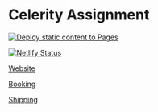 # Celerity Assignment

[![Deploy static content to Pages](https://github.com/youngsterjaidev/celerity_assignment/actions/workflows/vite-app-deploy.yml/badge.svg)](https://github.com/youngsterjaidev/celerity_assignment/actions/workflows/vite-app-deploy.yml)

[![Netlify Status](https://api.netlify.com/api/v1/badges/7367d84d-16e9-40c8-b1e3-aa327e50a3c8/deploy-status)](https://app.netlify.com/sites/celerity-assignment/deploys)

[Website](https://celerity-assignment.netlify.app/)

[Booking](https://celerity-assignment.netlify.app/)

[Shipping](https://celerity-assignment.netlify.app/)
